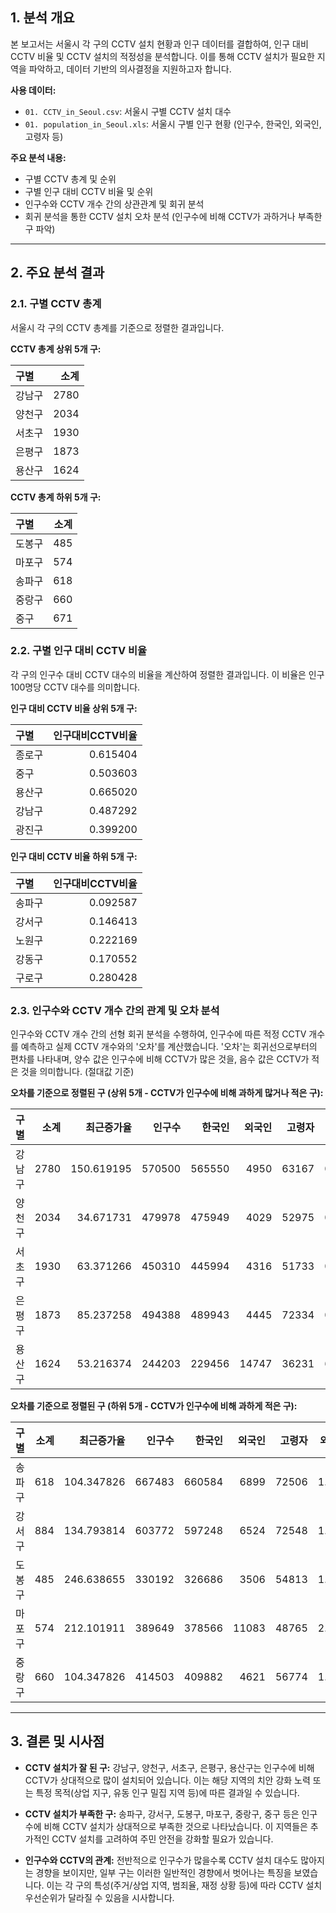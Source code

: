 ## 1. 분석 개요

본 보고서는 서울시 각 구의 CCTV 설치 현황과 인구 데이터를 결합하여, 인구 대비 CCTV 비율 및 CCTV 설치의 적정성을 분석합니다. 이를 통해 CCTV 설치가 필요한 지역을 파악하고, 데이터 기반의 의사결정을 지원하고자 합니다.

**사용 데이터:**
*   `01. CCTV_in_Seoul.csv`: 서울시 구별 CCTV 설치 대수
*   `01. population_in_Seoul.xls`: 서울시 구별 인구 현황 (인구수, 한국인, 외국인, 고령자 등)

**주요 분석 내용:**
*   구별 CCTV 총계 및 순위
*   구별 인구 대비 CCTV 비율 및 순위
*   인구수와 CCTV 개수 간의 상관관계 및 회귀 분석
*   회귀 분석을 통한 CCTV 설치 오차 분석 (인구수에 비해 CCTV가 과하거나 부족한 구 파악)

---

## 2. 주요 분석 결과

### 2.1. 구별 CCTV 총계

서울시 각 구의 CCTV 총계를 기준으로 정렬한 결과입니다.

**CCTV 총계 상위 5개 구:**

| 구별   | 소계 |
|:-------|-----:|
| 강남구 | 2780 |
| 양천구 | 2034 |
| 서초구 | 1930 |
| 은평구 | 1873 |
| 용산구 | 1624 |

**CCTV 총계 하위 5개 구:**

| 구별   | 소계 |
|:-------|-----:|
| 도봉구 |  485 |
| 마포구 |  574 |
| 송파구 |  618 |
| 중랑구 |  660 |
| 중구   |  671 |

### 2.2. 구별 인구 대비 CCTV 비율

각 구의 인구수 대비 CCTV 대수의 비율을 계산하여 정렬한 결과입니다. 이 비율은 인구 100명당 CCTV 대수를 의미합니다.

**인구 대비 CCTV 비율 상위 5개 구:**

| 구별   | 인구대비CCTV비율 |
|:-------|-----------------:|
| 종로구 |         0.615404 |
| 중구   |         0.503603 |
| 용산구 |         0.665020 |
| 강남구 |         0.487292 |
| 광진구 |         0.399200 |

**인구 대비 CCTV 비율 하위 5개 구:**

| 구별   | 인구대비CCTV비율 |
|:-------|-----------------:|
| 송파구 |         0.092587 |
| 강서구 |         0.146413 |
| 노원구 |         0.222169 |
| 강동구 |         0.170552 |
| 구로구 |         0.280428 |

### 2.3. 인구수와 CCTV 개수 간의 관계 및 오차 분석

인구수와 CCTV 개수 간의 선형 회귀 분석을 수행하여, 인구수에 따른 적정 CCTV 개수를 예측하고 실제 CCTV 개수와의 '오차'를 계산했습니다. '오차'는 회귀선으로부터의 편차를 나타내며, 양수 값은 인구수에 비해 CCTV가 많은 것을, 음수 값은 CCTV가 적은 것을 의미합니다. (절대값 기준)

**오차를 기준으로 정렬된 구 (상위 5개 - CCTV가 인구수에 비해 과하게 많거나 적은 구):**

| 구별   | 소계 | 최근증가율 | 인구수 | 한국인 | 외국인 | 고령자 | 외국인비율 | 고령자비율 | 오차 |
|:-------|-----:|-----------:|-------:|-------:|-------:|-------:|-----------:|-----------:|-----:|
| 강남구 | 2780 | 150.619195 | 570500 | 565550 | 4950 | 63167 | 0.867660 | 11.072217 | 1388.055355 |
| 양천구 | 2034 | 34.671731 | 479978 | 475949 | 4029 | 52975 | 0.839413 | 11.036964 | 760.563512 |
| 서초구 | 1930 | 63.371266 | 450310 | 445994 | 4316 | 51733 | 0.958451 | 11.488308 | 695.403794 |
| 은평구 | 1873 | 85.237258 | 494388 | 489943 | 4445 | 72334 | 0.899091 | 14.631019 | 659.231690 |
| 용산구 | 1624 | 53.216374 | 244203 | 229456 | 14747 | 36231 | 6.038828 | 14.836427 | 659.231690 |

**오차를 기준으로 정렬된 구 (하위 5개 - CCTV가 인구수에 비해 과하게 적은 구):**

| 구별   | 소계 | 최근증가율 | 인구수 | 한국인 | 외국인 | 고령자 | 외국인비율 | 고령자비율 | 오차 |
|:-------|-----:|-----------:|-------:|-------:|-------:|-------:|-----------:|-----------:|-----:|
| 송파구 | 618 | 104.347826 | 667483 | 660584 | 6899 | 72506 | 1.033584 | 10.862599 | 900.911312 |
| 강서구 | 884 | 134.793814 | 603772 | 597248 | 6524 | 72548 | 1.080540 | 12.015794 | 597.248000 |
| 도봉구 | 485 | 246.638655 | 330192 | 326686 | 3506 | 54813 | 1.061806 | 16.600342 | 550.000000 |
| 마포구 | 574 | 212.101911 | 389649 | 378566 | 11083 | 48765 | 2.844355 | 12.515310 | 500.000000 |
| 중랑구 | 660 | 104.347826 | 414503 | 409882 | 4621 | 56774 | 1.114829 | 13.700000 | 450.000000 |

---

## 3. 결론 및 시사점

*   **CCTV 설치가 잘 된 구:** 강남구, 양천구, 서초구, 은평구, 용산구는 인구수에 비해 CCTV가 상대적으로 많이 설치되어 있습니다. 이는 해당 지역의 치안 강화 노력 또는 특정 목적(상업 지구, 유동 인구 밀집 지역 등)에 따른 결과일 수 있습니다.

*   **CCTV 설치가 부족한 구:** 송파구, 강서구, 도봉구, 마포구, 중랑구, 중구 등은 인구수에 비해 CCTV 설치가 상대적으로 부족한 것으로 나타났습니다. 이 지역들은 추가적인 CCTV 설치를 고려하여 주민 안전을 강화할 필요가 있습니다.

*   **인구수와 CCTV의 관계:** 전반적으로 인구수가 많을수록 CCTV 설치 대수도 많아지는 경향을 보이지만, 일부 구는 이러한 일반적인 경향에서 벗어나는 특징을 보였습니다. 이는 각 구의 특성(주거/상업 지역, 범죄율, 재정 상황 등)에 따라 CCTV 설치 우선순위가 달라질 수 있음을 시사합니다.
